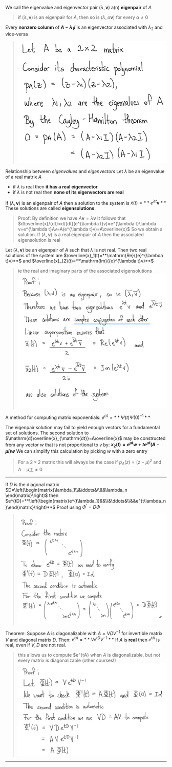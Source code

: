 We call the eigenvalue and eigenvector pair $(\lambda, \mathbf{v})$ a(n) **eigenpair** of $A$
> if $(\lambda, \mathbf{v})$ is an eigenpair for $A$, then so is $(\lambda, \alpha \mathbf{v})$ for every $\alpha \neq 0$

Every **nonzero column** of **$A-\lambda_1I$** is an eigenvector associated with $\lambda_2$ and vice-versa
> ![|300](z_attachments/Pasted%20image%2020250506205321.png)

Relationship between *eigenvalues* and *eigenvectors*
Let $\lambda$ be an eigenvalue of a real matrix $A$
- if $\lambda$ is real then **it has a real eigenvector**
- if $\lambda$ is not real then **none of its eigenvectors are real**

If $(\lambda, \mathbf{v})$ is an eigenpair of $A$ then a solution to the system is $\bar{x}(t)=**e^{\lambda t}\mathbf{v}**$
These solutions are called **eigensolutions**.
> Proof:
> By definition we have $A\mathbf{v}=\lambda\mathbf{v}$
> It follows that $d\overline{x}/{dt}=d/{dt}(e^{\lambda t}v)=e^{\lambda t}\lambda v=e^{\lambda t}Av=A(e^{\lambda t}v)=A\overline{x}$
> So we obtain a solution.
> If $(\lambda, \mathbf{v})$ is a real eigenpair of A then the associated eigensolution is real

Let $(\lambda, \mathbf{v})$ be an eigenpair of $A$ such that $\lambda$ is not real. Then two real solutions of the system are $\overline{x}_1(t)=**\mathrm{Re}({e}^{\lambda t}v)**$ and $\overline{x}_{2}(t)=**\mathrm{Im}({e}^{\lambda t}v)**$
> ie the real and imaginary parts of the associated eigensolutions
> ![|400](z_attachments/Pasted%20image%2020250506211614.png)

A method for computing matrix exponentials:
$e^{tA}=**\Psi(t)\Psi(0)^{-1}**$

The eigenpair solution may fail to yield enough vectors for a fundamental set of solutions.
The second solution to $\mathrm{d}\overline{x}_{\mathrm{dt}}=A\overline{x}$ may be constructed from any vector $w$ that is not proportional to $v$ by:
**$x_2(t)=e^{\mu t}w+te^{\mu t}(A-\mu I)w$**
We can simplify this calculation by picking $w$ with a zero entry
> For a $2 \times 2$ matrix this will always be the case if $p_{A}(z)=(z-\mu)^{2}$ and $\mathrm{A-\mu}\text{工}\neq0$

***

If $D$ is the diagonal matrix $D=\left(\begin{matrix}\lambda_1\\&\ddots&\\&&\lambda_n \end{matrix}\right)$ then
$e^{tD}=**\left(\begin{matrix}e^{t\lambda_1}&&\\&\ddots&\\&&e^{t\lambda_n}\end{matrix}\right)**$
Proof using $\Phi^\prime = D \Phi$
> ![|500](z_attachments/Pasted%20image%2020250506222144.png)

Theorem:
Suppose $A$ is diagonalizable with $A = VDV^{-1}$ for invertible matrix $V$ and diagonal matrix $D$. 
Then: 
$\mathrm{e}^{tA}=**Ve^{tD}V^{-1}**$
If $A$ is **real** then $e^{tA}$ is real, even if $V, D$ are not real.
> this allows us to compute $e^{tA} when $A$ is diagonalizable, but not every matrix is diagonalizable (other courses!)
> ![|400](z_attachments/Pasted%20image%2020250506222422.png)

***